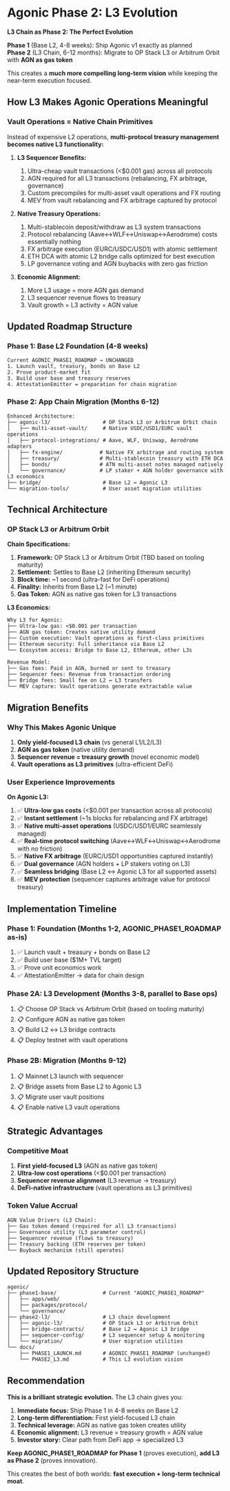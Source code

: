 # Agonic Phase 2: L3 Evolution

**L3 Chain as Phase 2: The Perfect Evolution**

**Phase 1** (Base L2, 4-8 weeks): Ship Agonic v1 exactly as planned  
**Phase 2** (L3 Chain, 6-12 months): Migrate to OP Stack L3 or Arbitrum Orbit with **AGN as gas token**

This creates a **much more compelling long-term vision** while keeping the near-term execution focused.

## How L3 Makes Agonic Operations Meaningful

### **Vault Operations = Native Chain Primitives**

Instead of expensive L2 operations, **multi-protocol treasury management becomes native L3 functionality:**

1. **L3 Sequencer Benefits:**
   1. Ultra-cheap vault transactions (<$0.001 gas) across all protocols
   2. AGN required for all L3 transactions (rebalancing, FX arbitrage, governance)
   3. Custom precompiles for multi-asset vault operations and FX routing
   4. MEV from vault rebalancing and FX arbitrage captured by protocol

2. **Native Treasury Operations:**
   1. Multi-stablecoin deposit/withdraw as L3 system transactions
   2. Protocol rebalancing (Aave↔WLF↔Uniswap↔Aerodrome) costs essentially nothing
   3. FX arbitrage execution (EURC/USDC/USD1) with atomic settlement
   4. ETH DCA with atomic L2 bridge calls optimized for best execution
   5. LP governance voting and AGN buybacks with zero gas friction

3. **Economic Alignment:**
   1. More L3 usage = more AGN gas demand
   2. L3 sequencer revenue flows to treasury
   3. Vault growth = L3 activity = AGN value

## Updated Roadmap Structure

### **Phase 1: Base L2 Foundation** (4-8 weeks)
```
Current AGONIC_PHASE1_ROADMAP → UNCHANGED
1. Launch vault, treasury, bonds on Base L2
2. Prove product-market fit
3. Build user base and treasury reserves
4. AttestationEmitter = preparation for chain migration
```

### **Phase 2: App Chain Migration** (Months 6-12)
```
Enhanced Architecture:
├── agonic-l3/                 # OP Stack L3 or Arbitrum Orbit chain
│   ├── multi-asset-vault/     # Native USDC/USD1/EURC vault operations
│   ├── protocol-integrations/ # Aave, WLF, Uniswap, Aerodrome adapters
│   ├── fx-engine/            # Native FX arbitrage and routing system
│   ├── treasury/             # Multi-stablecoin treasury with ETH DCA  
│   ├── bonds/                # ATN multi-asset notes managed natively
│   └── governance/           # LP staker + AGN holder governance with L3 economics
├── bridge/                    # Base L2 ↔ Agonic L3
└── migration-tools/           # User asset migration utilities
```

## Technical Architecture

### **OP Stack L3 or Arbitrum Orbit**

**Chain Specifications:**
1. **Framework:** OP Stack L3 or Arbitrum Orbit (TBD based on tooling maturity)
2. **Settlement:** Settles to Base L2 (inheriting Ethereum security)  
3. **Block time:** ~1 second (ultra-fast for DeFi operations)
4. **Finality:** Inherits from Base L2 (~1 minute) 
5. **Gas Token:** AGN as native gas token for L3 transactions

**L3 Economics:**
```
Why L3 for Agonic:
├── Ultra-low gas: <$0.001 per transaction
├── AGN gas token: Creates native utility demand
├── Custom execution: Vault operations as first-class primitives  
├── Ethereum security: Full inheritance via Base L2
└── Ecosystem access: Bridge to Base L2, Ethereum, other L3s

Revenue Model:
├── Gas fees: Paid in AGN, burned or sent to treasury
├── Sequencer fees: Revenue from transaction ordering
├── Bridge fees: Small fee on L2 ↔ L3 transfers
└── MEV capture: Vault operations generate extractable value
```

## Migration Benefits

### **Why This Makes Agonic Unique**

1. **Only yield-focused L3 chain** (vs general L1/L2/L3)
2. **AGN as gas token** (native utility demand)
3. **Sequencer revenue = treasury growth** (novel economic model)  
4. **Vault operations as L3 primitives** (ultra-efficient DeFi)

### **User Experience Improvements**

**On Agonic L3:**
1. ✅ **Ultra-low gas costs** (<$0.001 per transaction across all protocols)
2. ✅ **Instant settlement** (~1s blocks for rebalancing and FX arbitrage)
3. ✅ **Native multi-asset operations** (USDC/USD1/EURC seamlessly managed)
4. ✅ **Real-time protocol switching** (Aave↔WLF↔Uniswap↔Aerodrome with no friction)
5. ✅ **Native FX arbitrage** (EURC/USD1 opportunities captured instantly)
6. ✅ **Dual governance** (AGN holders + LP stakers voting on L3)
7. ✅ **Seamless bridging** (Base L2 ↔ Agonic L3 for all supported assets)
8. ✅ **MEV protection** (sequencer captures arbitrage value for protocol treasury)

## Implementation Timeline

### **Phase 1: Foundation** (Months 1-2, AGONIC_PHASE1_ROADMAP as-is)
1. ✅ Launch vault + treasury + bonds on Base L2
2. ✅ Build user base ($1M+ TVL target)
3. ✅ Prove unit economics work
4. ✅ AttestationEmitter → data for chain design

### **Phase 2A: L3 Development** (Months 3-8, parallel to Base ops)
1. 📋 Choose OP Stack vs Arbitrum Orbit (based on tooling maturity)
2. 📋 Configure AGN as native gas token  
3. 📋 Build L2 ↔ L3 bridge contracts
4. 📋 Deploy testnet with vault operations

### **Phase 2B: Migration** (Months 9-12)
1. 📋 Mainnet L3 launch with sequencer
2. 📋 Bridge assets from Base L2 to Agonic L3  
3. 📋 Migrate user vault positions
4. 📋 Enable native L3 vault operations

## Strategic Advantages

### **Competitive Moat**
1. **First yield-focused L3** (AGN as native gas token)
2. **Ultra-low cost operations** (<$0.001 per transaction)  
3. **Sequencer revenue alignment** (L3 revenue → treasury)
4. **DeFi-native infrastructure** (vault operations as L3 primitives)

### **Token Value Accrual**
```
AGN Value Drivers (L3 Chain):
├── Gas token demand (required for all L3 transactions)
├── Governance utility (L3 parameter control)  
├── Sequencer revenue (flows to treasury)
├── Treasury backing (ETH reserves per token)
└── Buyback mechanism (still operates)
```

## Updated Repository Structure

```
agonic/
├── phase1-base/               # Current "AGONIC_PHASE1_ROADMAP"
│   ├── apps/web/
│   ├── packages/protocol/
│   └── governance/
├── phase2-l3/                 # L3 chain development
│   ├── agonic-l3/             # OP Stack L3 or Arbitrum Orbit
│   ├── bridge-contracts/      # Base L2 ↔ Agonic L3 bridge
│   ├── sequencer-config/      # L3 sequencer setup & monitoring
│   └── migration/             # User migration utilities
└── docs/
    ├── PHASE1_LAUNCH.md       # AGONIC_PHASE1_ROADMAP (unchanged)
    └── PHASE2_L3.md           # This L3 evolution vision
```

## Recommendation

**This is a brilliant strategic evolution.** The L3 chain gives you:

1. **Immediate focus:** Ship Phase 1 in 4-8 weeks on Base L2
2. **Long-term differentiation:** First yield-focused L3 chain  
3. **Technical leverage:** AGN as native gas token creates utility
4. **Economic alignment:** L3 revenue = treasury growth = AGN value
5. **Investor story:** Clear path from DeFi app → specialized L3

**Keep AGONIC_PHASE1_ROADMAP for Phase 1** (proves execution), **add L3 as Phase 2** (proves innovation).

This creates the best of both worlds: **fast execution + long-term technical moat**.
